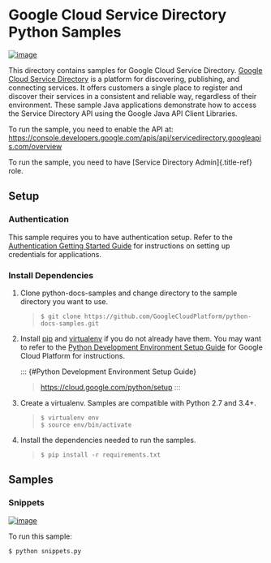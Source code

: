 Google Cloud Service Directory Python Samples
=============================================

[![image](https://gstatic.com/cloudssh/images/open-btn.png)](https://console.cloud.google.com/cloudshell/open?git_repo=https://github.com/GoogleCloudPlatform/python-docs-samples&page=editor&open_in_editor=servicedirectory/README.rst)

This directory contains samples for Google Cloud Service Directory.
[Google Cloud Service
Directory](https://cloud.google.com/service-directory/docs/) is a
platform for discovering, publishing, and connecting services. It offers
customers a single place to register and discover their services in a
consistent and reliable way, regardless of their environment. These
sample Java applications demonstrate how to access the Service Directory
API using the Google Java API Client Libraries.

To run the sample, you need to enable the API at:
<https://console.developers.google.com/apis/api/servicedirectory.googleapis.com/overview>

To run the sample, you need to have [Service Directory
Admin]{.title-ref} role.

Setup
-----

### Authentication

This sample requires you to have authentication setup. Refer to the
[Authentication Getting Started
Guide](https://cloud.google.com/docs/authentication/getting-started) for
instructions on setting up credentials for applications.

### Install Dependencies

1.  Clone python-docs-samples and change directory to the sample
    directory you want to use.

    > ``` {.bash}
    > $ git clone https://github.com/GoogleCloudPlatform/python-docs-samples.git
    > ```

2.  Install [pip](https://pip.pypa.io/) and
    [virtualenv](https://virtualenv.pypa.io/) if you do not already have
    them. You may want to refer to the [Python Development Environment
    Setup Guide]() for Google Cloud Platform for instructions.

    ::: {#Python Development Environment Setup Guide}
    > <https://cloud.google.com/python/setup>
    :::

3.  Create a virtualenv. Samples are compatible with Python 2.7 and
    3.4+.

    > ``` {.bash}
    > $ virtualenv env
    > $ source env/bin/activate
    > ```

4.  Install the dependencies needed to run the samples.

    > ``` {.bash}
    > $ pip install -r requirements.txt
    > ```

Samples
-------

### Snippets

[![image](https://gstatic.com/cloudssh/images/open-btn.png)](https://console.cloud.google.com/cloudshell/open?git_repo=https://github.com/GoogleCloudPlatform/python-docs-samples&page=editor&open_in_editor=servicedirectory/snippets.py,servicedirectory/README.rst)

To run this sample:

``` {.bash}
$ python snippets.py
```
